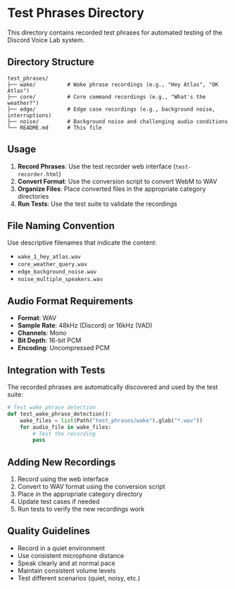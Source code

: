 # Test Phrases Directory

This directory contains recorded test phrases for automated testing of the Discord Voice Lab system.

## Directory Structure

```
test_phrases/
├── wake/          # Wake phrase recordings (e.g., "Hey Atlas", "OK Atlas")
├── core/          # Core command recordings (e.g., "What's the weather?")
├── edge/          # Edge case recordings (e.g., background noise, interruptions)
├── noise/         # Background noise and challenging audio conditions
└── README.md      # This file
```

## Usage

1. **Record Phrases**: Use the test recorder web interface (`test-recorder.html`)
2. **Convert Format**: Use the conversion script to convert WebM to WAV
3. **Organize Files**: Place converted files in the appropriate category directories
4. **Run Tests**: Use the test suite to validate the recordings

## File Naming Convention

Use descriptive filenames that indicate the content:
- `wake_1_hey_atlas.wav`
- `core_weather_query.wav`
- `edge_background_noise.wav`
- `noise_multiple_speakers.wav`

## Audio Format Requirements

- **Format**: WAV
- **Sample Rate**: 48kHz (Discord) or 16kHz (VAD)
- **Channels**: Mono
- **Bit Depth**: 16-bit PCM
- **Encoding**: Uncompressed PCM

## Integration with Tests

The recorded phrases are automatically discovered and used by the test suite:

```python
# Test wake phrase detection
def test_wake_phrase_detection():
    wake_files = list(Path("test_phrases/wake").glob("*.wav"))
    for audio_file in wake_files:
        # Test the recording
        pass
```

## Adding New Recordings

1. Record using the web interface
2. Convert to WAV format using the conversion script
3. Place in the appropriate category directory
4. Update test cases if needed
5. Run tests to verify the new recordings work

## Quality Guidelines

- Record in a quiet environment
- Use consistent microphone distance
- Speak clearly and at normal pace
- Maintain consistent volume levels
- Test different scenarios (quiet, noisy, etc.)